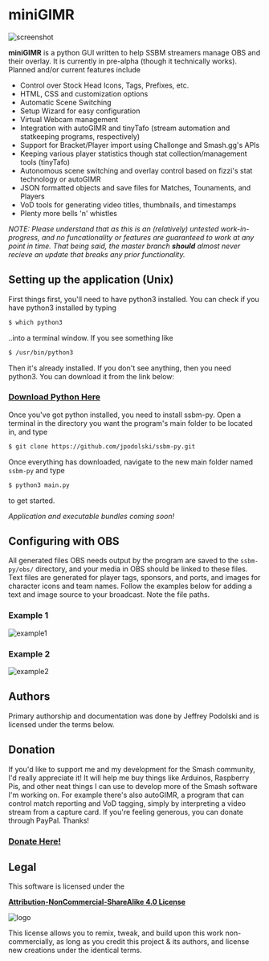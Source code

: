 # miniGIMR

![screenshot](https://i.imgur.com/o9m1RDO.png)

**miniGIMR** is a python GUI written to help SSBM streamers manage OBS and their overlay. It is currently in pre-alpha (though it technically works). Planned and/or current features include
  - Control over Stock Head Icons, Tags, Prefixes, etc.
  - HTML, CSS and customization options
  - Automatic Scene Switching
  - Setup Wizard for easy configuration
  - Virtual Webcam management
  - Integration with autoGIMR and tinyTafo (stream automation and statkeeping programs, respectively)
  - Support for Bracket/Player import using Challonge and Smash.gg's APIs
  - Keeping various player statistics though stat collection/management tools (tinyTafo)
  - Autonomous scene switching and overlay control based on fizzi's stat technology or autoGIMR
  - JSON formatted objects and save files for Matches, Tounaments, and Players
  - VoD tools for generating video titles, thumbnails, and timestamps
  - Plenty more bells 'n' whistles

*NOTE: Please understand that as this is an (relatively) untested work-in-progress, and no funcationality or features are guaranteed to work at any point in time. That being said, the master branch **should** almost never recieve an update that breaks any prior functionality.*


## Setting up the application (Unix)
  
First things first, you'll need to have python3 installed. You can check if you have python3 installed by typing 
```sh
$ which python3
```
..into a terminal window. If you see something like 
```sh
$ /usr/bin/python3
```
Then it's already installed. If you don't see anything, then you need python3. You can download it from the link below:

### [Download Python Here](https://www.python.org/downloads/)

Once you've got python installed, you need to install ssbm-py. Open a terminal in the directory you want the program's main folder to be located in, and type 

```sh
$ git clone https://github.com/jpodolski/ssbm-py.git
```

Once everything has downloaded, navigate to the new main folder named ```ssbm-py``` and type

```sh
$ python3 main.py
```

to get started.

*Application and executable bundles coming soon!*

## Configuring with OBS

All generated files OBS needs output by the program are saved to the ``` ssbm-py/obs/ ``` directory, and your media in OBS should be linked to these files. Text files are generated for player tags, sponsors, and ports, and images for character icons and team names. Follow the examples below for adding a text and image source to your broadcast. Note the file paths.

### Example 1

![example1](https://i.imgur.com/oxqxVtY.jpg)


### Example 2

![example2](https://i.imgur.com/2Bb4Uxs.jpg)

## Authors
Primary authorship and documentation was done by Jeffrey Podolski and is licensed under the terms below.

## Donation

If you'd like to support me and my development for the Smash community, I'd really appreciate it! It will help me buy things like Arduinos, Raspberry Pis, and other neat things I can use to develop more of the Smash software I'm working on. For example there's also autoGIMR, a program that can control match reporting and VoD tagging, simply by interpreting a video stream from a capture card. If you're feeling generous, you can donate through PayPal. Thanks!

### [Donate Here!](https://www.paypal.com/cgi-bin/webscr?cmd=_donations&business=jeffreypodolski%40gmail%2ecom&lc=US&item_name=supporting%20open%2dsource%20Smash%20software%21&no_note=0&currency_code=USD&bn=PP%2dDonationsBF%3abtn_donate_LG%2egif%3aNonHostedGuest)

## Legal
This software is licensed under the

[**Attribution-NonCommercial-ShareAlike 4.0 License**](https://creativecommons.org/licenses/by-nc-sa/4.0/)

![logo](https://licensebuttons.net/l/by-nc-sa/4.0/88x31.png)

This license allows you to remix, tweak, and build upon this work non-commercially, as long as you credit this project & its authors, and license new creations under the identical terms.

